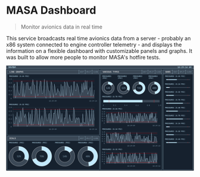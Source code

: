 # MASA Dashboard
> Monitor avionics data in real time

This service broadcasts real time avionics data from a server - probably an x86 system connected to engine controller telemetry - and displays the information on a flexible dashboard with customizable panels and graphs. It was built to allow more people to monitor MASA's hotfire tests.

![Screenshot](screenshot.png)
